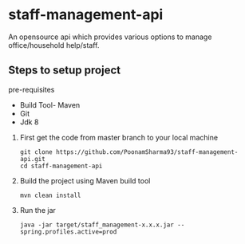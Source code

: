 # staff-management-api
An opensource api which provides various options to manage office/household help/staff.

## Steps to setup project

pre-requisites

- Build Tool- Maven
- Git
- Jdk 8

1. First get the code from master branch to your local machine
   ```
   git clone https://github.com/PoonamSharma93/staff-management-api.git
   cd staff-management-api
   ```
2. Build the project using Maven build tool
   ```
   mvn clean install
   ```
3. Run the jar
   ```
   java -jar target/staff_management-x.x.x.jar --spring.profiles.active=prod
   ```

